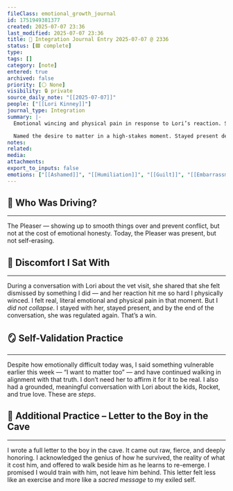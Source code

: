 ```yaml
---
fileClass: emotional_growth_journal
id: 1751949381377
created: 2025-07-07 23:36
last_modified: 2025-07-07 23:36
title: 🔁 Integration Journal Entry 2025-07-07 @ 2336
status: [🟩 complete]
type: 
tags: []
category: [note]
entered: true
archived: false
priority: [⚪ None]
visibility: 🔒 private
source_daily_note: "[[2025-07-07]]"
people: ["[[Lori Kinney]]"]
journal_type: Integration
summary: |-
  Emotional wincing and physical pain in response to Lori’s reaction. Stayed grounded instead of collapsing.

  Named the desire to matter in a high-stakes moment. Stayed present despite not being emotionally mirrored.
notes: 
related: 
media: 
attachments: 
export_to_inputs: false
emotions: ["[[Ashamed]]", "[[Humiliation]]", "[[Guilt]]", "[[Embarrassment]]", "[[Regret]]", "[[Fragility]]", "[[Exposed]]", "[[Overwhelmed]]", "[[Startled]]", "[[Confusion]]", "[[Disheartened]]", "[[Defensive]]"]
---
```


## 🚗 Who Was Driving?
---
The Pleaser — showing up to smooth things over and prevent conflict, but not at the cost of emotional honesty. Today, the Pleaser was present, but not self-erasing.

## 🤕 Discomfort I Sat With
---
During a conversation with Lori about the vet visit, she shared that she felt dismissed by something I did — and her reaction hit me so hard I physically winced. I felt real, literal emotional and physical pain in that moment. But I *did not collapse*. I stayed with her, stayed present, and by the end of the conversation, she was regulated again. That’s a win.

## 🪞 Self-Validation Practice
---
Despite how emotionally difficult today was, I said something vulnerable earlier this week — “I want to matter too” — and have continued walking in alignment with that truth. I don’t need her to affirm it for it to be real. I also had a grounded, meaningful conversation with Lori about the kids, Rocket, and true love. These are *steps*.

## 💌 Additional Practice – Letter to the Boy in the Cave
---
I wrote a full letter to the boy in the cave. It came out raw, fierce, and deeply honoring. I acknowledged the genius of how he survived, the reality of what it cost him, and offered to walk beside him as he learns to re-emerge. I promised I would train with him, not leave him behind. This letter felt less like an exercise and more like a *sacred message* to my exiled self.
